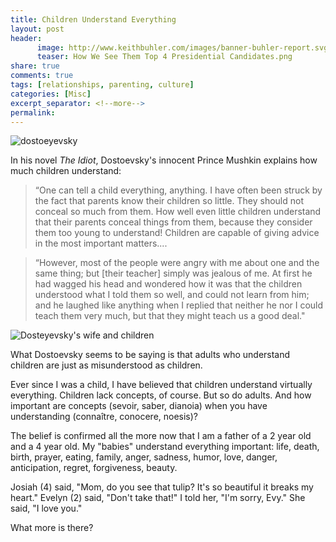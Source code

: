 ```yaml
---
title: Children Understand Everything
layout: post
header:
      image: http://www.keithbuhler.com/images/banner-buhler-report.svg
      teaser: How We See Them Top 4 Presidential Candidates.png
share: true
comments: true
tags: [relationships, parenting, culture]
categories: [Misc]
excerpt_separator: <!--more-->
permalink: 
---
```


![dostoeyevsky](http://cdn.playbuzz.com/cdn/8b5bcdef-6ffd-4d4e-a95e-2027cf07dce3/a2cc9916-649e-46b5-8b57-38703d1ab839.jpg)

In his novel *The Idiot*, Dostoevsky's innocent Prince Mushkin explains how much children understand:

>“One can tell a child everything, anything. I have often been struck by the fact that parents know their children so little. They should not conceal so much from them. How well even little children understand that their parents conceal things from them, because they consider them too young to understand! Children are capable of giving advice in the most important matters....

>“However, most of the people were angry with me about one and the same thing; but [their teacher] simply was jealous of me. At first he had wagged his head and wondered how it was that the children understood what I told them so well, and could not learn from him; and he laughed like anything when I replied that neither he nor I could teach them very much, but that they might teach us a good deal."


<!--more-->


![Dosteyevsky's wife and children](https://www.awesomestories.com/images/user/78c803987e.jpg)


What Dostoevsky seems to be saying is that adults who understand children are just as misunderstood as children. 

Ever since I was a child, I have believed that children understand virtually everything. Children lack concepts, of course. But so do adults. And how important are concepts (sevoir, saber, dianoia)  when you have understanding (connaître, conocere, noesis)?

The belief is confirmed all the more now that I am a father of a 2 year old and a 4 year old. My "babies" understand everything important: life, death, birth, prayer, eating, family, anger, sadness, humor, love, danger, anticipation, regret, forgiveness, beauty. 

Josiah (4) said, "Mom, do you see that tulip? It's so beautiful it breaks my heart." Evelyn (2) said, "Don't take that!" I told her, "I'm sorry, Evy." She said, "I love you."

What more is there? 